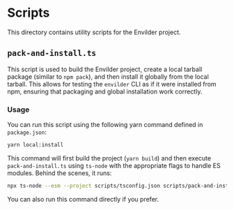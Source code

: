 # Scripts

This directory contains utility scripts for the Envilder project.

## `pack-and-install.ts`

This script is used to build the Envilder project, create a local tarball package (similar to `npm pack`),
and then install it globally from the local tarball. This allows for testing the `envilder` CLI as if it were
installed from npm, ensuring that packaging and global installation work correctly.

### Usage

You can run this script using the following yarn command defined in `package.json`:

```bash
yarn local:install
```

This command will first build the project (`yarn build`) and then execute `pack-and-install.ts` using `ts-node`
with the appropriate flags to handle ES modules. Behind the scenes, it runs:

```bash
npx ts-node --esm --project scripts/tsconfig.json scripts/pack-and-install.ts
```

You can also run this command directly if you prefer.
